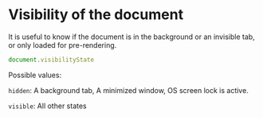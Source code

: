 # Visibility of the document

It is useful to know if the document is in the background or an invisible tab, or only loaded for pre-rendering.

```js
document.visibilityState
```

Possible values:

`hidden`: A background tab, A minimized window, OS screen lock is active.

`visible`: All other states
